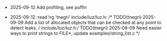 - 2025-09-12 Add profiling, see puffin

- 2025-09-12 :read !rg 'tnegri'
include/luz/luz.h:	/* TODO(tnegri) 2025-09-09 Add a list of allocated objects that can be checked at any point to detect leaks. */
include/luz/luz.h:/* TODO(tnegri) 2025-09-09 Need easier ways to print strings to FILE*, update examples/string_list.c */
